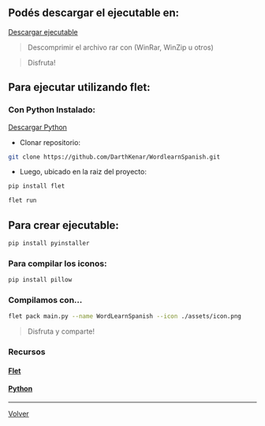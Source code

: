 ## Podés descargar el ejecutable en:

[Descargar ejecutable](https://drive.google.com/file/d/10yQggzTwXuOGXo-ERM62WFxP_6eZvXBu/view?usp=drive_link)

  > Descomprimir el archivo rar con (WinRar, WinZip u otros)

  > Disfruta!

## Para ejecutar utilizando flet:

### Con Python Instalado:

[Descargar Python](https://www.python.org/downloads/)

- Clonar repositorio:

```bash
git clone https://github.com/DarthKenar/WordlearnSpanish.git
```

- Luego, ubicado en la raiz del proyecto:

```bash
pip install flet
```

```bash
flet run
```

## Para crear ejecutable:

```bash
pip install pyinstaller
```

### Para compilar los iconos:

```bash
pip install pillow
```

### Compilamos con...

```bash
flet pack main.py --name WordLearnSpanish --icon ./assets/icon.png
```

> Disfruta y comparte!

### Recursos

#### [Flet](https://flet.dev/docs/)

#### [Python](https://docs.python.org/3/)

---
[Volver](../../README.md)
